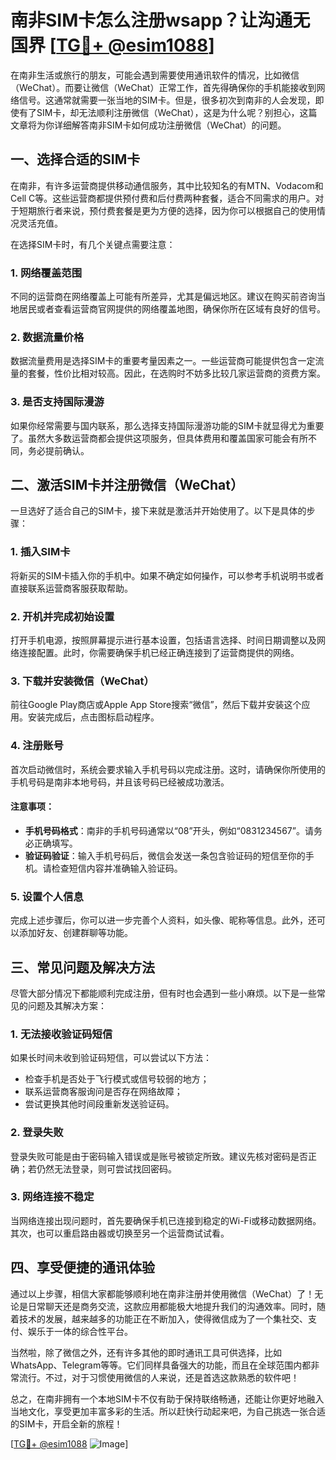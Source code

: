 # 南非SIM卡怎么注册wsapp？让沟通无国界 [[TG💪+ @esim1088](https://t.me/s/esim1088)]

在南非生活或旅行的朋友，可能会遇到需要使用通讯软件的情况，比如微信（WeChat）。而要让微信（WeChat）正常工作，首先得确保你的手机能接收到网络信号。这通常就需要一张当地的SIM卡。但是，很多初次到南非的人会发现，即使有了SIM卡，却无法顺利注册微信（WeChat），这是为什么呢？别担心，这篇文章将为你详细解答南非SIM卡如何成功注册微信（WeChat）的问题。

## 一、选择合适的SIM卡

在南非，有许多运营商提供移动通信服务，其中比较知名的有MTN、Vodacom和Cell C等。这些运营商都提供预付费和后付费两种套餐，适合不同需求的用户。对于短期旅行者来说，预付费套餐是更为方便的选择，因为你可以根据自己的使用情况灵活充值。

在选择SIM卡时，有几个关键点需要注意：

### 1. 网络覆盖范围
不同的运营商在网络覆盖上可能有所差异，尤其是偏远地区。建议在购买前咨询当地居民或者查看运营商官网提供的网络覆盖地图，确保你所在区域有良好的信号。

### 2. 数据流量价格
数据流量费用是选择SIM卡的重要考量因素之一。一些运营商可能提供包含一定流量的套餐，性价比相对较高。因此，在选购时不妨多比较几家运营商的资费方案。

### 3. 是否支持国际漫游
如果你经常需要与国内联系，那么选择支持国际漫游功能的SIM卡就显得尤为重要了。虽然大多数运营商都会提供这项服务，但具体费用和覆盖国家可能会有所不同，务必提前确认。

## 二、激活SIM卡并注册微信（WeChat）

一旦选好了适合自己的SIM卡，接下来就是激活并开始使用了。以下是具体的步骤：

### 1. 插入SIM卡
将新买的SIM卡插入你的手机中。如果不确定如何操作，可以参考手机说明书或者直接联系运营商客服获取帮助。

### 2. 开机并完成初始设置
打开手机电源，按照屏幕提示进行基本设置，包括语言选择、时间日期调整以及网络连接配置。此时，你需要确保手机已经正确连接到了运营商提供的网络。

### 3. 下载并安装微信（WeChat）
前往Google Play商店或Apple App Store搜索“微信”，然后下载并安装这个应用。安装完成后，点击图标启动程序。

### 4. 注册账号
首次启动微信时，系统会要求输入手机号码以完成注册。这时，请确保你所使用的手机号码是南非本地号码，并且该号码已经被成功激活。

#### 注意事项：
- **手机号码格式**：南非的手机号码通常以“08”开头，例如“0831234567”。请务必正确填写。
- **验证码验证**：输入手机号码后，微信会发送一条包含验证码的短信至你的手机。请检查短信内容并准确输入验证码。

### 5. 设置个人信息
完成上述步骤后，你可以进一步完善个人资料，如头像、昵称等信息。此外，还可以添加好友、创建群聊等功能。

## 三、常见问题及解决方法

尽管大部分情况下都能顺利完成注册，但有时也会遇到一些小麻烦。以下是一些常见的问题及其解决方案：

### 1. 无法接收验证码短信
如果长时间未收到验证码短信，可以尝试以下方法：
- 检查手机是否处于飞行模式或信号较弱的地方；
- 联系运营商客服询问是否存在网络故障；
- 尝试更换其他时间段重新发送验证码。

### 2. 登录失败
登录失败可能是由于密码输入错误或是账号被锁定所致。建议先核对密码是否正确；若仍然无法登录，则可尝试找回密码。

### 3. 网络连接不稳定
当网络连接出现问题时，首先要确保手机已连接到稳定的Wi-Fi或移动数据网络。其次，也可以重启路由器或切换至另一个运营商试试看。

## 四、享受便捷的通讯体验

通过以上步骤，相信大家都能够顺利地在南非注册并使用微信（WeChat）了！无论是日常聊天还是商务交流，这款应用都能极大地提升我们的沟通效率。同时，随着技术的发展，越来越多的功能正在不断加入，使得微信成为了一个集社交、支付、娱乐于一体的综合性平台。

当然啦，除了微信之外，还有许多其他的即时通讯工具可供选择，比如WhatsApp、Telegram等等。它们同样具备强大的功能，而且在全球范围内都非常流行。不过，对于习惯使用微信的人来说，还是首选这款熟悉的软件吧！

总之，在南非拥有一个本地SIM卡不仅有助于保持联络畅通，还能让你更好地融入当地文化，享受更加丰富多彩的生活。所以赶快行动起来吧，为自己挑选一张合适的SIM卡，开启全新的旅程！

[[TG💪+ @esim1088](https://t.me/s/esim1088) ![Image](https://i.postimg.cc/4NQfJmqS/Snipaste-2025-05-13-00-14-12.png)]